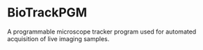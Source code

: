 # BioTrackPGM
A programmable microscope tracker program used for automated acquisition of live imaging samples.
